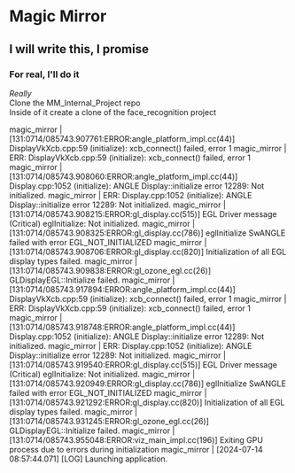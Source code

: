 # Magic Mirror
## I will write this, I promise 
### For real, I'll do it
*Really* <br>
Clone the MM_Internal_Project repo <br>
Inside of it create a clone of the face_recognition project

magic_mirror    | [131:0714/085743.907761:ERROR:angle_platform_impl.cc(44)] DisplayVkXcb.cpp:59 (initialize): xcb_connect() failed, error 1
magic_mirror    | ERR: DisplayVkXcb.cpp:59 (initialize): xcb_connect() failed, error 1
magic_mirror    | [131:0714/085743.908060:ERROR:angle_platform_impl.cc(44)] Display.cpp:1052 (initialize): ANGLE Display::initialize error 12289: Not initialized.
magic_mirror    | ERR: Display.cpp:1052 (initialize): ANGLE Display::initialize error 12289: Not initialized.
magic_mirror    | [131:0714/085743.908215:ERROR:gl_display.cc(515)] EGL Driver message (Critical) eglInitialize: Not initialized.
magic_mirror    | [131:0714/085743.908325:ERROR:gl_display.cc(786)] eglInitialize SwANGLE failed with error EGL_NOT_INITIALIZED
magic_mirror    | [131:0714/085743.908706:ERROR:gl_display.cc(820)] Initialization of all EGL display types failed.
magic_mirror    | [131:0714/085743.909838:ERROR:gl_ozone_egl.cc(26)] GLDisplayEGL::Initialize failed.
magic_mirror    | [131:0714/085743.917894:ERROR:angle_platform_impl.cc(44)] DisplayVkXcb.cpp:59 (initialize): xcb_connect() failed, error 1
magic_mirror    | ERR: DisplayVkXcb.cpp:59 (initialize): xcb_connect() failed, error 1
magic_mirror    | [131:0714/085743.918748:ERROR:angle_platform_impl.cc(44)] Display.cpp:1052 (initialize): ANGLE Display::initialize error 12289: Not initialized.
magic_mirror    | ERR: Display.cpp:1052 (initialize): ANGLE Display::initialize error 12289: Not initialized.
magic_mirror    | [131:0714/085743.919540:ERROR:gl_display.cc(515)] EGL Driver message (Critical) eglInitialize: Not initialized.
magic_mirror    | [131:0714/085743.920949:ERROR:gl_display.cc(786)] eglInitialize SwANGLE failed with error EGL_NOT_INITIALIZED
magic_mirror    | [131:0714/085743.921292:ERROR:gl_display.cc(820)] Initialization of all EGL display types failed.
magic_mirror    | [131:0714/085743.931245:ERROR:gl_ozone_egl.cc(26)] GLDisplayEGL::Initialize failed.
magic_mirror    | [131:0714/085743.955048:ERROR:viz_main_impl.cc(196)] Exiting GPU process due to errors during initialization
magic_mirror    | [2024-07-14 08:57:44.071] [LOG]   Launching application.
